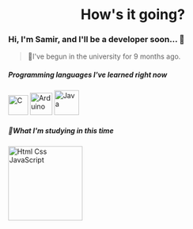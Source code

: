<h1 align="center">
  <b>How's it going?</b>
</h1>

### Hi, I'm Samir, and I'll be a developer soon... 🚀

>🔭I've begun in the university for 9 months ago.

##### **Programming languages I've learned right now**
<div>
  <img alt="C" width="40" src="https://cdn.jsdelivr.net/gh/devicons/devicon/icons/c/c-original.svg" />
  <img alt="Arduino" width="45" src="https://cdn.jsdelivr.net/gh/devicons/devicon/icons/arduino/arduino-original-wordmark.svg" />
  <img alt="Java" width="50" src="https://cdn.jsdelivr.net/gh/devicons/devicon/icons/java/java-original.svg" />
  <p></p>
<div/>

##### **🌱What I'm studying in this time**

<img alt="Html Css JavaScript" width="150" src="https://user-images.githubusercontent.com/30186107/29488525-f55a69d0-84da-11e7-8a39-5476f663b5eb.png" />
